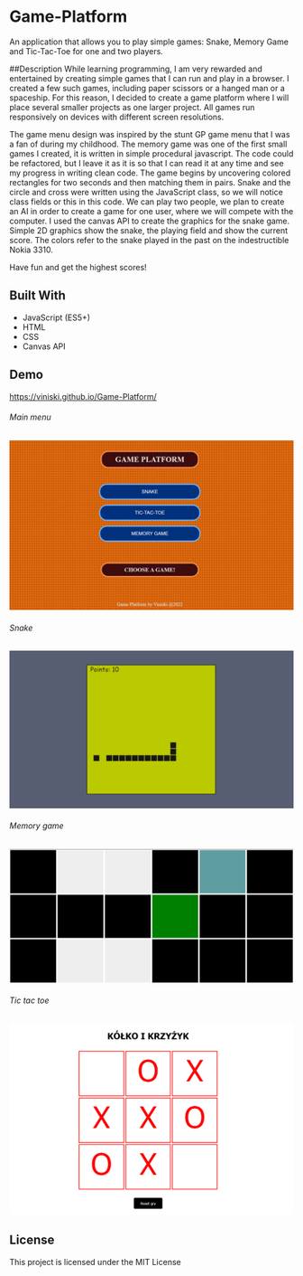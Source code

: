 # Game-Platform
An application that allows you to play simple games: Snake, Memory Game and Tic-Tac-Toe for one and two players.

##Description
While learning programming, I am very rewarded and entertained by creating simple games that I can run and play in a browser. I created a few such games, including paper scissors or a hanged man or a spaceship. For this reason, I decided to create a game platform where I will place several smaller projects as one larger project. All games run responsively on devices with different screen resolutions.

The game menu design was inspired by the stunt GP game menu that I was a fan of during my childhood.
The memory game was one of the first small games I created, it is written in simple procedural javascript. The code could be refactored, but I leave it as it is so that I can read it at any time and see my progress in writing clean code.
The game begins by uncovering colored rectangles for two seconds and then matching them in pairs.
Snake and the circle and cross were written using the JavaScript class, so we will notice class fields or this in this code.
We can play two people, we plan to create an AI in order to create a game for one user, where we will compete with the computer.
I used the canvas API to create the graphics for the snake game. Simple 2D graphics show the snake, the playing field and show the current score. The colors refer to the snake played in the past on the indestructible Nokia 3310.

Have fun and get the highest scores!

## Built With
* JavaScript (ES5+)
* HTML
* CSS
* Canvas API

## Demo
https://viniski.github.io/Game-Platform/

###### Main menu
![](
screen-shot-menu.png)

###### Snake
![](
screen-shot-snake.png)

###### Memory game
![](
screen-shot-memory-game.png)

###### Tic tac toe
![](
screen-shot-tictactoe.png)

## License
This project is licensed under the MIT License

